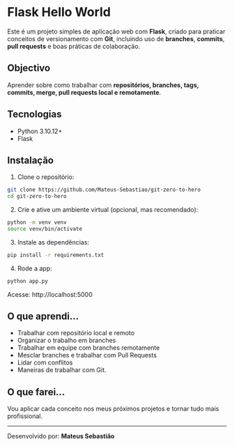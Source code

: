 # Flask Hello World

Este é um projeto simples de aplicação web com **Flask**, criado para praticar conceitos de versionamento com **Git**, incluindo uso de **branches**, **commits**, **pull requests** e boas práticas de colaboração.

## Objectivo

Aprender sobre como trabalhar com **repositórios, branches, tags, commits, merge, pull requests local e remotamente**.

## Tecnologias

- Python 3.10.12+
- Flask

## Instalação

1. Clone o repositório:

```bash
git clone https://github.com/Mateus-Sebastiao/git-zero-to-hero
cd git-zero-to-hero
```

2. Crie e ative um ambiente virtual (opcional, mas recomendado):

```bash
python -m venv venv
source venv/bin/activate
```

3. Instale as dependências:

```bash
pip install -r requirements.txt
```

4. Rode a app:

```bash
python app.py
```

Acesse: http://localhost:5000

## O que aprendi...

- Trabalhar com repositório local e remoto
- Organizar o trabalho em branches
- Trabalhar em equipe com branches remotamente
- Mesclar branches e trabalhar com Pull Requests
- Lidar com conflitos
- Maneiras de trabalhar com Git.

## O que farei...

Vou aplicar cada conceito nos meus próximos projetos e tornar tudo mais profissional.

***

Desenvolvido por: **Mateus Sebastião**
